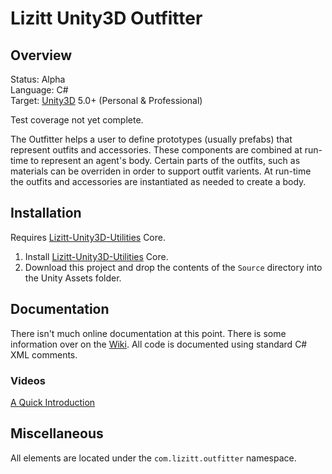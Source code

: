 # Lizitt Unity3D Outfitter

## Overview

Status: Alpha  
Language: C#  
Target: [Unity3D](http://unity3d.com/unity) 5.0+ (Personal & Professional)

Test coverage not yet complete.

The Outfitter helps a user to define prototypes (usually prefabs) that represent outfits and accessories.  These components are combined at run-time to represent an agent's body.  Certain parts of the outfits, such as materials can be overriden in order to support outfit varients.  At run-time the outfits and accessories are instantiated as needed to create a body.

## Installation

Requires [Lizitt-Unity3D-Utilities](https://github.com/stevefsp/Lizitt-Unity3D-Utilities) Core.

1. Install [Lizitt-Unity3D-Utilities](https://github.com/stevefsp/Lizitt-Unity3D-Utilities) Core.
2. Download this project and drop the contents of the `Source` directory into the Unity Assets folder.

## Documentation

There isn't much online documentation at this point.  There is some information over on the [Wiki](https://github.com/stevefsp/Lizitt-Unity3D-Outfitter/wiki).  All code is documented using standard C# XML comments.

### Videos

[A Quick Introduction](https://vimeo.com/128934977)

## Miscellaneous

All elements are located under the `com.lizitt.outfitter` namespace.